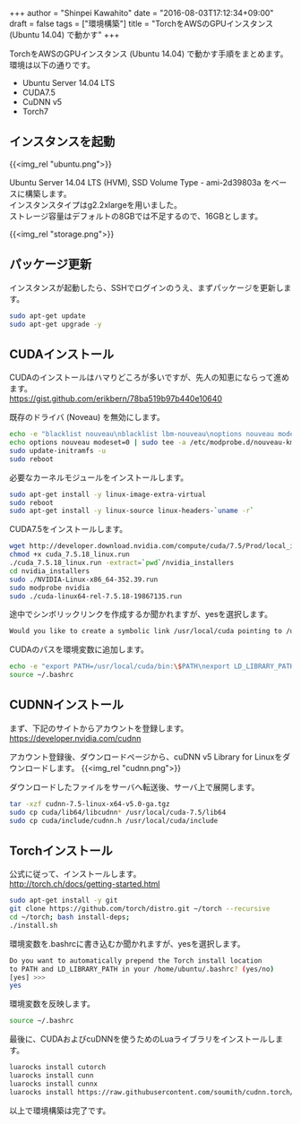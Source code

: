 +++
author = "Shinpei Kawahito"
date = "2016-08-03T17:12:34+09:00"
draft = false
tags = ["環境構築"]
title = "TorchをAWSのGPUインスタンス (Ubuntu 14.04) で動かす"
+++

TorchをAWSのGPUインスタンス (Ubuntu 14.04) で動かす手順をまとめます。  
環境は以下の通りです。

* Ubuntu Server 14.04 LTS
* CUDA7.5
* CuDNN v5
* Torch7

## インスタンスを起動
{{<img_rel "ubuntu.png">}}

Ubuntu Server 14.04 LTS (HVM), SSD Volume Type - ami-2d39803a をベースに構築します。  
インスタンスタイプはg2.2xlargeを用いました。  
ストレージ容量はデフォルトの8GBでは不足するので、16GBとします。  

{{<img_rel "storage.png">}}

## パッケージ更新
インスタンスが起動したら、SSHでログインのうえ、まずパッケージを更新します。
```sh
sudo apt-get update
sudo apt-get upgrade -y
```

## CUDAインストール
CUDAのインストールはハマりどころが多いですが、先人の知恵にならって進めます。  
https://gist.github.com/erikbern/78ba519b97b440e10640

既存のドライバ (Noveau) を無効にします。
```sh
echo -e "blacklist nouveau\nblacklist lbm-nouveau\noptions nouveau modeset=0\nalias nouveau off\nalias lbm-nouveau off\n" | sudo tee /etc/modprobe.d/blacklist-nouveau.conf
echo options nouveau modeset=0 | sudo tee -a /etc/modprobe.d/nouveau-kms.conf
sudo update-initramfs -u
sudo reboot
```

必要なカーネルモジュールをインストールします。
```sh
sudo apt-get install -y linux-image-extra-virtual
sudo reboot
sudo apt-get install -y linux-source linux-headers-`uname -r`
```

CUDA7.5をインストールします。
```sh
wget http://developer.download.nvidia.com/compute/cuda/7.5/Prod/local_installers/cuda_7.5.18_linux.run
chmod +x cuda_7.5.18_linux.run
./cuda_7.5.18_linux.run -extract=`pwd`/nvidia_installers
cd nvidia_installers
sudo ./NVIDIA-Linux-x86_64-352.39.run
sudo modprobe nvidia
sudo ./cuda-linux64-rel-7.5.18-19867135.run
```

途中でシンボリックリンクを作成するか聞かれますが、yesを選択します。
```sh
Would you like to create a symbolic link /usr/local/cuda pointing to /usr/local/cuda-7.5? ((y)es/(n)o/(a)bort) [ default is yes ]: y
```

CUDAのパスを環境変数に追加します。
```sh
echo -e "export PATH=/usr/local/cuda/bin:\$PATH\nexport LD_LIBRARY_PATH=/usr/local/cuda/lib64:\$LD_LIBRARY_PATH" | tee -a ~/.bashrc
source ~/.bashrc
```

## CUDNNインストール
まず、下記のサイトからアカウントを登録します。  
https://developer.nvidia.com/cudnn  

アカウント登録後、ダウンロードページから、cuDNN v5 Library for Linuxをダウンロードします。
{{<img_rel "cudnn.png">}}

ダウンロードしたファイルをサーバへ転送後、サーバ上で展開します。
```sh
tar -xzf cudnn-7.5-linux-x64-v5.0-ga.tgz
sudo cp cuda/lib64/libcudnn* /usr/local/cuda-7.5/lib64
sudo cp cuda/include/cudnn.h /usr/local/cuda/include
```

## Torchインストール
公式に従って、インストールします。  
http://torch.ch/docs/getting-started.html  

```sh
sudo apt-get install -y git
git clone https://github.com/torch/distro.git ~/torch --recursive
cd ~/torch; bash install-deps;
./install.sh
```

環境変数を.bashrcに書き込むか聞かれますが、yesを選択します。
```sh
Do you want to automatically prepend the Torch install location
to PATH and LD_LIBRARY_PATH in your /home/ubuntu/.bashrc? (yes/no)
[yes] >>> 
yes
```

環境変数を反映します。
```sh
source ~/.bashrc
```

最後に、CUDAおよびcuDNNを使うためのLuaライブラリをインストールします。
```sh
luarocks install cutorch
luarocks install cunn
luarocks install cunnx
luarocks install https://raw.githubusercontent.com/soumith/cudnn.torch/master/cudnn-scm-1.rockspec
```

以上で環境構築は完了です。
